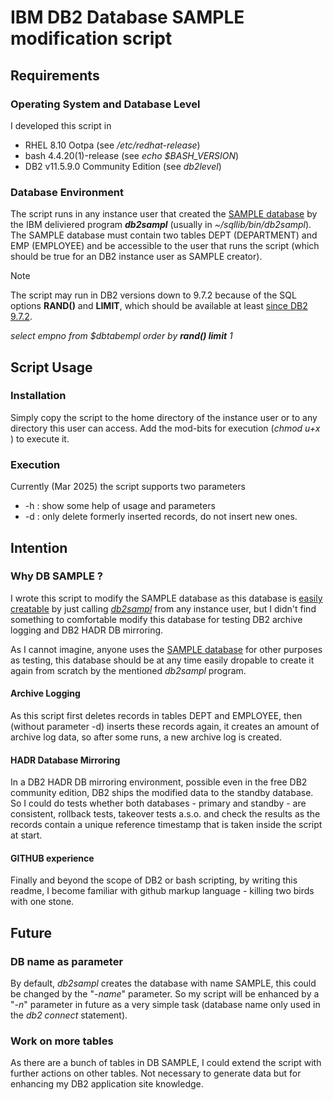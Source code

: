 # IBM DB2 Database SAMPLE modification script
## Requirements
### Operating System and Database Level
I developed this script in 
 - RHEL 8.10 Ootpa    (see _/etc/redhat-release_)
 - bash 4.4.20(1)-release  (see _echo $BASH_VERSION_)
 - DB2 v11.5.9.0 Community Edition  (see _db2level_)

### Database Environment
The script runs in any instance user that created the [SAMPLE database](https://www.ibm.com/docs/en/db2/11.5.0?topic=samples-sample-database "The SAMPLE database") by the IBM deliviered program ___db2sampl___ (usually in _~/sqllib/bin/db2sampl_). The SAMPLE database must contain two tables DEPT (DEPARTMENT) and EMP (EMPLOYEE) and be accessible to the user that runs the script (which should be true for an DB2 instance user as SAMPLE creator).

>[!NOTE]
>The script may run in DB2 versions down to 9.7.2 because of the SQL options __RAND()__ and __LIMIT__, which should be available at least [since DB2 9.7.2](https://programmingzen.com/enabling-limit-and-offset-in-db2-9-7-2/ "Enabling LIMIT and OFFSET in DB2 9.7.2").
>
> _select empno from $dbtabempl order by __rand() limit__ 1_


## Script Usage
### Installation
Simply copy the script to the home directory of the instance user or to any directory this user can access.
Add the mod-bits for execution (_chmod u+x <scriptname>_) to execute it.
### Execution
Currently (Mar 2025) the script supports two parameters
- -h : show some help of usage and parameters
- -d : only delete formerly inserted records, do not insert new ones.

## Intention
### Why DB SAMPLE ?
I wrote this script to modify the SAMPLE database as this database is [easily creatable](https://www.choudharysumit.com/2021/03/create-sample-database-in-db2.html) by just calling [_db2sampl_](https://www.ibm.com/docs/en/db2/11.5.0?topic=commands-db2sampl-create-sample-database "db2sampl - Create sample database command") from any instance user, but I didn't find something to comfortable modify this database for testing DB2 archive logging and DB2 HADR DB mirroring.

As I cannot imagine, anyone uses the [SAMPLE database](https://ptgmedia.pearsoncmg.com/images/0672326132/downloads/appa.pdf "APPENDIXES DB2 Sample Tables - pearsoncmg.com") for other purposes as testing, this database should be at any time easily dropable to create it again from scratch by the mentioned _db2sampl_ program.

#### Archive Logging
As this script first deletes records in tables DEPT and EMPLOYEE, then (without parameter -d) inserts these records again, it creates an amount of archive log data, so after some runs, a new archive log is created.

#### HADR Database Mirroring
In a DB2 HADR DB mirroring environment, possible even in the free DB2 community edition, DB2 ships the modified data to the standby database. So I could do tests whether both databases - primary and standby - are consistent, rollback tests, takeover tests a.s.o. and check the results as the records contain a unique reference timestamp that is taken inside the script at start.

#### GITHUB experience
Finally and beyond the scope of DB2 or bash scripting, by writing this readme, I become familiar with github markup language - killing two birds with one stone.

## Future
### DB name as parameter
By default, _db2sampl_ creates the database with name SAMPLE, this could be changed by the "_-name_" parameter.
So my script will be enhanced by a "_-n_" parameter in future as a very simple task (database name only used in the _db2 connect_ statement).
### Work on more tables
As there are a bunch of tables in DB SAMPLE, I could extend the script with further actions on other tables.
Not necessary to generate data but for enhancing my DB2 application site knowledge.
